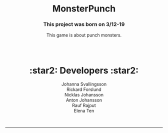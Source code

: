   <h1 align="center"> MonsterPunch </h1>
 <h3 align="center">This project was born on 3/12-19</h3>
<p align="center"> This game is about punch  monsters.
</p>
<br />

<br />

  <h1 align="center"> :star2: Developers :star2: </h1>
  <p align="center">
      Johanna Svallingsson      <br />
      Rickard Forslund      <br />
      Nicklas Johansson      <br />
      Anton Johansson    <br />
      Rauf Rajput    <br />
      Elena Ten   </p>
<br />
<hr>
